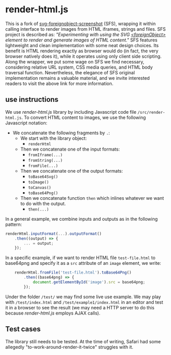 # render-html.js

This is a fork of [svg-foreignobject-screenshot](https://github.com/aautar/svg-foreignobject-screenshot) (SFS), wrapping it within calling interface to render images from HTML iframes, strings and files. SFS project is described as: *"Experimenting with using the SVG [\<foreignObject>](https://developer.mozilla.org/en-US/docs/Web/SVG/Element/foreignObject) element to render and generate images of HTML content."* SFS features lightweight and clean implementation with some neat design choices. Its benefit is HTML rendering exactly as browser would do (in fact, the very browser natively does it), while it operates using only client side scripting. Along the wrapper, we put some wage on SFS we find necessary, considering relative URL system, CSS media queries, and HTML body traversal function. Nevertheless, the elegance of SFS original implementation remains a valuable material, and we invite interested readers to visit the above link for more information.

## use instructions

We use *render-html.js* library by including Javascript code file `/src/render-html.js`. To convert HTML content to images, we use the following Javascript notation: 

- We concatenate the following fragments by `.`:
    - We start with the library object:
        - `renderHtml`
    - Then we concatenate one of the input formats:
        - `fromIframe(...)`
        - `fromString(...)`
        - `fromFile(...)`
    - Then we concatenate one of the output formats:
        - `toBase64Svg()`
        - `toImage()`
        - `toCanvas()`
        - `toBase64Png()`
    - Then we concatenate function `then` which inlines whatever we want to do with the output.
        - `then(...)`

In a general example, we combine inputs and outputs as in the following pattern:

```js
renderHtml.inputFormat(...).outputFormat()
    .then((output) => {
        ... = output;
    });
```

In a specific example, if we want to render HTML file `test-file.html` to base64png and specify it as a `src` attribute of an `image` element, we write:

```js
    renderHtml.fromFile('test-file.html').toBase64Png()
        .then((base64png) => {
            document.getElementById('image').src = base64png;
        });
```

Under the folder `/test/` we may find some live use example. We may play with `/test/index.html` and `/test/example1/index.html` in an editor and test it in a browser to see the result (we may need a HTTP server to do this because *render-html.js* employs AJAX calls).

## Test cases

The library still needs to be tested. At the time of writing, Safari had some allegedly "to-work-around-render-it-twice" struggles with it.

